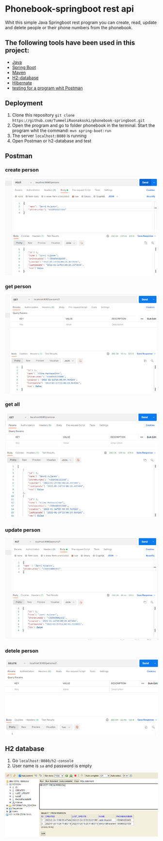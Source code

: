 # Phonebook-springboot rest api

Whit this simple Java Springboot rest program you can create, read, update and delete people or their phone numbers from the phonebook.

## The following tools have been used in this project:

- [Java](https://www.java.com/en/)
- [Spring Boot](https://spring.io/projects/spring-boot)
- [Maven](https://maven.apache.org/)
- [H2-database](https://www.h2database.com/html/main.html)
- [Hibernate](https://hibernate.org/)
- [testing for a program whit Postman](https://www.postman.com/)

## Deployment
1. Clone this repository `git clone https://github.com/TummeliRuonakoski/phonebook-springboot.git`
2. Open the program and go to folder phonebook in the terminal. Start the program whit the command: `mvn spring-boot:run`
3. The server `localhost:8080` is running
4. Open Postman or h2-database and test
## Postman
### create person
![](phonebook/src/main/resources/images/createPerson.png)
### get person
![](phonebook/src/main/resources/images/getPerson.png)
### get all
![](phonebook/src/main/resources/images/getAll.png)
### update person
![](phonebook/src/main/resources/images/updatePerson.png)
### detele person
![](phonebook/src/main/resources/images/deletePerson.png)


## H2 database
1. Go `localhost:8080/h2-console`
2. User name is `sa` and password is empty

![](phonebook/src/main/resources/images/h2-console.png)
